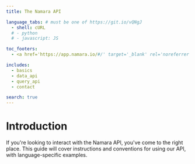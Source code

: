 ```yaml
---
title: The Namara API

language_tabs: # must be one of https://git.io/vQNgJ
  - shell: cURL
  # - python
  # - javascript: JS

toc_footers:
  - <a href='https://app.namara.io/#/' target='_blank' rel='noreferrer noopener'>Go to Namara</a>

includes:
  - basics
  - data_api
  - query_api
  - contact

search: true
---
```


# Introduction

If you're looking to interact with the Namara API, you've come to the right place. This guide will cover instructions and conventions for using our API, with language-specific examples.